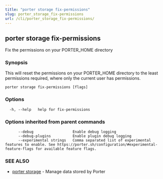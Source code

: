 ```yaml
---
title: "porter storage fix-permissions"
slug: porter_storage_fix-permissions
url: /cli/porter_storage_fix-permissions/
---
```

## porter storage fix-permissions

Fix the permissions on your PORTER_HOME directory

### Synopsis

This will reset the permissions on your PORTER_HOME directory to the least permissions required, where only the current user has permissions.

```
porter storage fix-permissions [flags]
```

### Options

```
  -h, --help   help for fix-permissions
```

### Options inherited from parent commands

```
      --debug                  Enable debug logging
      --debug-plugins          Enable plugin debug logging
      --experimental strings   Comma separated list of experimental features to enable. See https://porter.sh/configuration/#experimental-feature-flags for available feature flags.
```

### SEE ALSO

* [porter storage](/cli/porter_storage/)	 - Manage data stored by Porter

